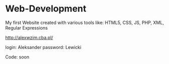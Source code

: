 # Web-Development
My first Website created with various tools like: HTML5, CSS, JS, PHP, XML, Regular Expressions

http://alexwzim.cba.pl/

login: Aleksander 
password: Lewicki 

Code: soon
